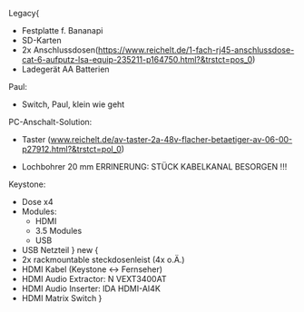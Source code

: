 Legacy{
- Festplatte f. Bananapi
- SD-Karten
- 2x Anschlussdosen(https://www.reichelt.de/1-fach-rj45-anschlussdose-cat-6-aufputz-lsa-equip-235211-p164750.html?&trstct=pos_0)
- Ladegerät AA Batterien

Paul:
- Switch, Paul, klein wie geht

PC-Anschalt-Solution:
- Taster (www.reichelt.de/av-taster-2a-48v-flacher-betaetiger-av-06-00-p27912.html?&trstct=pol_0)

- Lochbohrer 20 mm
ERRINERUNG: STÜCK KABELKANAL BESORGEN !!!

Keystone:
- Dose x4
- Modules:
	- HDMI
	- 3.5 Modules
	- USB
- USB Netzteil
}
new
{
- 2x rackmountable steckdosenleist (4x o.Ä.)
- HDMI Kabel (Keystone <-> Fernseher)
- HDMI Audio Extractor: N VEXT3400AT
- HDMI Audio Inserter: IDA HDMI-AI4K
- HDMI Matrix Switch
}
